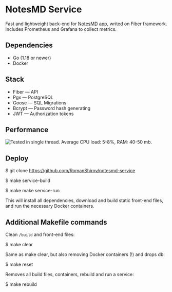 # NotesMD Service

Fast  and lightweight back-end for [NotesMD](https://github.com/RomanShirov/notesmd-app) app, writed on Fiber framework. Includes Prometheus and Grafana to collect metrics.

## Dependencies

+ Go (1.18 or newer)
+ Docker

## Stack

+ Fiber — API
+ Pgx — PostgreSQL
+ Goose — SQL Migrations
+ Bcrypt — Password hash generating
+ JWT — Authorization tokens

## Performance
![Tested in single thread. Average CPU load: 5-8%, RAM: 40-50 mb.](https://user-images.githubusercontent.com/47012273/203384982-e5f00ee8-dd34-48b4-bd9a-3b0f38639e62.png)

## Deploy

$ git clone https://github.com/RomanShirov/notesmd-service

$ make service-build

$ make make service-run

This will install all dependencies, download and build static front-end files, and run the necessary Docker containers.

## Additional Makefile commands

Clean `/build` and front-end files:

$ make clear

Same as make clear, but also removing Docker containers (!) and drops db:

$ make reset

Removes all build files, containers, rebuild and run a service:

$ make rebuild